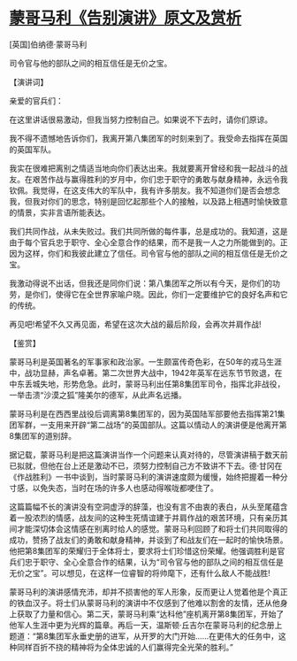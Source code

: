 # [蒙哥马利《告别演讲》原文及赏析](https://www.vrrw.net/wx/14764.html)

[英国]伯纳德·蒙哥马利

司令官与他的部队之间的相互信任是无价之宝。

【演讲词】

亲爱的官兵们：

在这里讲话很易激动，但我当努力控制自己。如果说不下去时，请你们原谅。

我不得不遗憾地告诉你们，我离开第八集团军的时刻来到了。我受命去指挥在英国的英国军队。

我实在很难把离别之情适当地向你们表达出来。我就要离开曾经和我一起战斗的战友。在艰苦作战与赢得胜利的岁月中，你们忠于职守的勇敢与献身精神，永远令我钦佩。我觉得，在这支伟大的军队中，我有许多朋友。我不知道你们是否会想念我，但我对你们的思念，特别是回忆起那些个人的接触，以及路上相遇时愉快致意的情景，实非言语所能表达。

我们共同作战，从未失败过。我们共同所做的每件事，总是成功的。我知道，这是由于每个官兵忠于职守、全心全意合作的结果，而不是我一人之力所能做到的。正因为这样，你们和我彼此建立了信任。司令官与他的部队之间的相互信任是无价之宝。

我激动得说不出话，但我还是同你们说：第八集团军之所以有今天，是你们的功劳，是你们，使得它在全世界家喻户晓。因此，你们一定要维护它的良好名声和它的传统。

再见吧!希望不久又再见面，希望在这次大战的最后阶段，会再次并肩作战!



【鉴赏】

蒙哥马利是英国著名的军事家和政治家。一生颇富传奇色彩，在50年的戎马生涯中，战功显赫，声名卓著。第二次世界大战中，1942年英军在远东节节败退，在中东丢城失地，形势危急。此时，蒙哥马利出任第8集团军司令，指挥北非战役，一举击溃“沙漠之狐”隆美尔的德军，从此声名远播。

蒙哥马利是在西西里战役后调离第8集团军的，因为英国陆军部要他去指挥第21集团军群，一支用来开辟“第二战场”的英国部队。这篇以情动人的演讲便是他离开第8集团军的道别辞。

据记载，蒙哥马利是把这篇演讲当作一个问题来认真对待的，尽管演讲稿于数天前已拟就，但他在台上还是激动不已，须努力控制自己方不致讲不下去。德·甘冈在《作战胜利》一书中谈到，当时蒙哥马利的演讲速度颇为缓慢，始终把握着一种分寸感，以免失态，当时在场的许多人也感动得喉咙都哽住了。

这篇篇幅不长的演讲没有空洞虚浮的辞藻，也没有言不由衷的表白，从头至尾蕴含着一股浓烈的情感，战友间的这种生死情谊建于并肩作战的艰苦环境，只有亲历其间才能深切体会这情感在别离时给人的感觉。蒙哥马利回顾了和将士们共同取得的成功，赞扬了战友们的勇敢和献身精神，并谈到了和战友们在一起时的愉快场景。他把第8集团军的荣耀归于全体将士，要求将士们珍惜这份荣耀。他强调胜利是官兵们忠于职守、全心全意合作的结果，认为“司令官与他的部队之间的相互信任是无价之宝”。可以想见，在这样一位睿智的将帅麾下，还有什么敌人不能战胜!

蒙哥马利的演讲感情充沛，却并不损害他的军人形象，反而更让人觉着他是个真正的铁血汉子。将士们从蒙哥马利的演讲中不仅感到了他难以割舍的友情，还从他身上获取了力量和信心。第二天，蒙哥马利乘“达科他”座机离开第8集团军，开始了他军人生涯中更为光辉的篇章。再后一天，温斯顿·丘吉尔在蒙哥马利的纪念册上题道：“第8集团军永垂史册的进军，从开罗的大门开始……在更伟大的任务中，这种同样百折不挠的精神将为全体忠诚的人们赢得完全光荣的胜利。”

